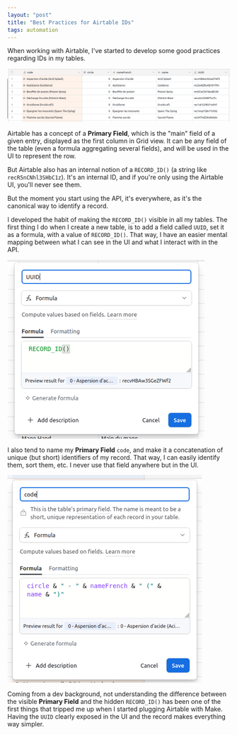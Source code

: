 ```yaml
---
layout: "post"
title: "Best Practices for Airtable IDs"
tags: automation
---
```


When working with Airtable, I've started to develop some good practices regarding IDs in my tables.

![](./01-40e7820dce.png)

Airtable has a concept of a **Primary Field**, which is the "main" field of a given entry, displayed as the first column in Grid view. It can be any field of the table (even a formula aggregating several fields), and will be used in the UI to represent the row.

But Airtable also has an internal notion of a `RECORD_ID()` (a string like `recR5nCNhl3SHbC1z`). It's an internal ID, and if you're only using the Airtable UI, you'll never see them.

But the moment you start using the API, it's everywhere, as it's the canonical way to identify a record.

I developed the habit of making the `RECORD_ID()` visible in all my tables. The first thing I do when I create a new table, is to add a field called `UUID`, set it as a formula, with a value of `RECORD_ID()`. That way, I have an easier mental mapping between what I can see in the UI and what I interact with in the API.

![](./02-b0a59845e4.png)

I also tend to name my **Primary Field** `code`, and make it a concatenation of unique (but short) identifiers of my record. That way, I can easily identify them, sort them, etc. I never use that field anywhere but in the UI.

![](./03-db238450ec.png)

Coming from a dev background, not understanding the difference between the visible **Primary Field** and the hidden `RECORD_ID()` has been one of the first things that tripped me up when I started plugging Airtable with Make. Having the `UUID` clearly exposed in the UI and the record makes everything way simpler.